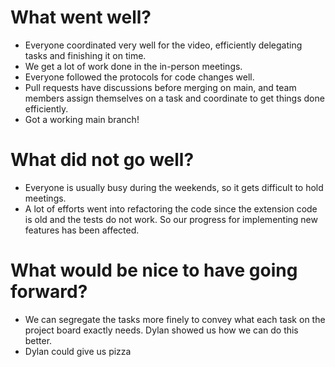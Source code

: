 # What went well?
- Everyone coordinated very well for the video, efficiently delegating tasks and finishing it on time.
- We get a lot of work done in the in-person meetings.
- Everyone followed the protocols for code changes well.
- Pull requests have discussions before merging on main, and team members assign themselves on a task and coordinate to get things done efficiently.
- Got a working main branch! 
  
# What did not go well?
- Everyone is usually busy during the weekends, so it gets difficult to hold meetings.
- A lot of efforts went into refactoring the code since the extension code is old and the tests do not work. So our progress for implementing new features has been affected.
  
  
# What would be nice to have going forward?
- We can segregate the tasks more finely to convey what each task on the project board exactly needs. Dylan showed us how we can do this better.
- Dylan could give us pizza
